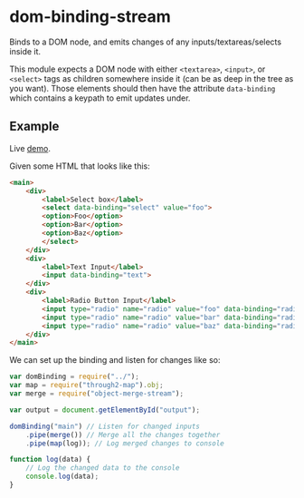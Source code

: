 dom-binding-stream
==================

Binds to a DOM node, and emits changes of any inputs/textareas/selects inside it.

This module expects a DOM node with either `<textarea>`, `<input>`, or `<select>` tags as children somewhere inside it (can be as deep in the tree as you want). Those elements should then have the attribute `data-binding` which contains a keypath to emit updates under.

Example
-------

Live [demo](http://rangermauve.github.io/dom-binding-stream/example/).

Given some HTML that looks like this:

```html
<main>
	<div>
		<label>Select box</label>
		<select data-binding="select" value="foo">
		<option>Foo</option>
		<option>Bar</option>
		<option>Baz</option>
		</select>
	</div>
	<div>
		<label>Text Input</label>
		<input data-binding="text">
	</div>
	<div>
		<label>Radio Button Input</label>
		<input type="radio" name="radio" value="foo" data-binding="radio">
		<input type="radio" name="radio" value="bar" data-binding="radio">
		<input type="radio" name="radio" value="baz" data-binding="radio">
	</div>
</main>
```

We can set up the binding and listen for changes like so:

```javascript
var domBinding = require("../");
var map = require("through2-map").obj;
var merge = require("object-merge-stream");

var output = document.getElementById("output");

domBinding("main") // Listen for changed inputs
	.pipe(merge()) // Merge all the changes together
	.pipe(map(log)); // Log merged changes to console

function log(data) {
	// Log the changed data to the console
	console.log(data);
}

```
